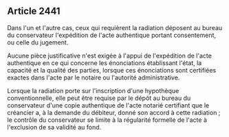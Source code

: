 Article 2441
----
Dans l'un et l'autre cas, ceux qui requièrent la radiation déposent au bureau du
conservateur l'expédition de l'acte authentique portant consentement, ou celle
du jugement.

Aucune pièce justificative n'est exigée à l'appui de l'expédition de l'acte
authentique en ce qui concerne les énonciations établissant l'état, la capacité
et la qualité des parties, lorsque ces énonciations sont certifiées exactes dans
l'acte par le notaire ou l'autorité administrative.

Lorsque la radiation porte sur l'inscription d'une hypothèque conventionnelle,
elle peut être requise par le dépôt au bureau du conservateur d'une copie
authentique de l'acte notarié certifiant que le créancier a, à la demande du
débiteur, donné son accord à cette radiation ; le contrôle du conservateur se
limite à la régularité formelle de l'acte à l'exclusion de sa validité au fond.
